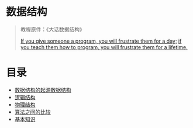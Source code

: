 # 数据结构

> 教程原件：《大话数据结构》
>
> [If you give someone a program, you will frustrate them for a day;](如果你交给某人一个程序，你将折磨他一整天)
> [if you teach them how to program, you will frustrate them for a lifetime.](如果你教会他编写程序，那么你将会折磨他一辈子。)

# 目录
- [数据结构的起源数据结构](https://github.com/xiaoxunyao/data-structure/blob/master/src/main/java/com/dataStructure/a01/md/0.%20%E6%95%B0%E6%8D%AE%E7%BB%93%E6%9E%84%E7%9A%84%E8%B5%B7%E6%BA%90%E6%95%B0%E6%8D%AE%E7%BB%93%E6%9E%84.md)
- [逻辑结构](https://github.com/xiaoxunyao/data-structure/blob/master/src/main/java/com/dataStructure/a02/md/1.%20%E9%80%BB%E8%BE%91%E7%BB%93%E6%9E%84.md)
- [物理结构](https://github.com/xiaoxunyao/data-structure/blob/master/src/main/java/com/dataStructure/a03/md/2.%20%E7%89%A9%E7%90%86%E7%BB%93%E6%9E%84.md)
- [算法之间的比较](https://github.com/xiaoxunyao/data-structure/blob/master/src/main/java/com/dataStructure/a04/md/3.%20%E7%AE%97%E6%B3%95%E4%B9%8B%E9%97%B4%E7%9A%84%E6%AF%94%E8%BE%83.md)
- [基本知识](https://github.com/xiaoxunyao/data-structure/blob/master/src/main/java/com/dataStructure/a06/md/5.%20%E5%9F%BA%E6%9C%AC%E7%9F%A5%E8%AF%86.md)